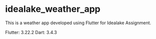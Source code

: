 # idealake_weather_app

This is a weather app developed using Flutter for Idealake Assignment.

Flutter: 3.22.2
Dart: 3.4.3
